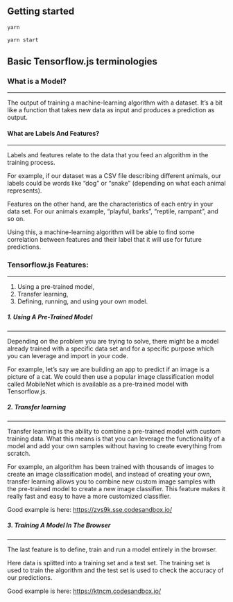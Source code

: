 ## Getting started

```sh
yarn

yarn start
```

## Basic Tensorflow.js terminologies

### What is a Model?
----
The output of training a machine-learning algorithm with a dataset. It’s a bit like a function that takes new data as input and produces a prediction as output.

#### What are Labels And Features?
---
Labels and features relate to the data that you feed an algorithm in the training process.

For example, if our dataset was a CSV file describing different animals, our labels could be words like “dog” or “snake” (depending on what each animal represents).

Features on the other hand, are the characteristics of each entry in your data set. For our animals example, “playful, barks”, “reptile, rampant”, and so on.

Using this, a machine-learning algorithm will be able to find some correlation between features and their label that it will use for future predictions.

### Tensorflow.js Features:
---
1. Using a pre-trained model,
2. Transfer learning,
3. Defining, running, and using your own model.

##### 1. Using A Pre-Trained Model
---
Depending on the problem you are trying to solve, there might be a model already trained with a specific data set and for a specific purpose which you can leverage and import in your code.

For example, let’s say we are building an app to predict if an image is a picture of a cat. We could then use a popular image classification model called MobileNet which is available as a pre-trained model with Tensorflow.js.

##### 2. Transfer learning
---
Transfer learning is the ability to combine a pre-trained model with custom training data. What this means is that you can leverage the functionality of a model and add your own samples without having to create everything from scratch.

For example, an algorithm has been trained with thousands of images to create an image classification model, and instead of creating your own, transfer learning allows you to combine new custom image samples with the pre-trained model to create a new image classifier. This feature makes it really fast and easy to have a more customized classifier.

Good example is here: https://zvs9k.sse.codesandbox.io/

##### 3. Training A Model In The Browser
---
The last feature is to define, train and run a model entirely in the browser.

Here data is splitted into a training set and a test set. The training set is used to train the algorithm and the test set is used to check the accuracy of our predictions.

Good example is here: https://ktncm.codesandbox.io/
